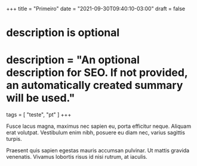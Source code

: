 +++
title = "Primeiro"
date = "2021-09-30T09:40:10-03:00"
draft = false

#
# description is optional
#
# description = "An optional description for SEO. If not provided, an automatically created summary will be used."

tags = [ "teste", "pt" ]
+++

Fusce lacus magna, maximus nec sapien eu,
porta efficitur neque. Aliquam erat volutpat.
Vestibulum enim nibh, posuere eu diam nec,
varius sagittis turpis.

Praesent quis sapien egestas mauris accumsan
pulvinar. Ut mattis gravida venenatis. Vivamus
lobortis risus id nisi rutrum, at iaculis.
